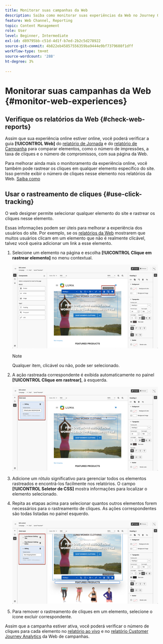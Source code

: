 ```yaml
---
title: Monitorar suas campanhas da Web
description: Saiba como monitorar suas experiências da Web no Journey Optimizer
feature: Web Channel, Reporting
topic: Content Management
role: User
level: Beginner, Intermediate
exl-id: d89795bb-c51d-4d1f-b7ed-2b2c5d278922
source-git-commit: 4b822eb45857556359ba9444e9bf7379608f1dff
workflow-type: tm+mt
source-wordcount: '288'
ht-degree: 3%

---
```


# Monitorar suas campanhas da Web {#monitor-web-experiences}

## Verifique os relatórios da Web {#check-web-reports}

Assim que sua experiência online estiver online, você poderá verificar a guia **[!UICONTROL Web]** do [relatório de Jornada](../reports/journey-global-report-cja-web.md) e do [relatório de Campanha](../reports/campaign-global-report-cja-web.md) para comparar elementos, como o número de impressões, a taxa de cliques e o número de compromissos, com sua página da Web.

<!--You can check the **[!UICONTROL Web]** tab of the campaign reports. Learn more on the campaign web [live report](../reports/campaign-live-report.md#web-tab) and [global report](../reports/campaign-global-report-cja.md#web).-->

Para melhorar ainda mais o monitoramento da experiência online, você também pode rastrear os cliques em qualquer elemento específico do site. Isso permite exibir o número de cliques nesse elemento nos relatórios da Web. [Saiba como](#use-click-tracing)

## Usar o rastreamento de cliques {#use-click-tracking}

O web designer permite selecionar qualquer elemento do site e rastrear os cliques nesse elemento.

Essas informações podem ser úteis para melhorar a experiência dos usuários do site. Por exemplo, se os [relatórios da Web](../reports/campaign-global-report-cja-web.md) mostrarem que muitos usuários clicam em um elemento que não é realmente clicável, talvez você queira adicionar um link a esse elemento.

1. Selecione um elemento na página e escolha **[!UICONTROL Clique em rastrear elemento]** no menu contextual.

   ![](assets/web-designer-click-track.png)

   >[!NOTE]
   >
   >Qualquer item, clicável ou não, pode ser selecionado.

1. A ação rastreada correspondente é exibida automaticamente no painel **[!UICONTROL Clique em rastrear]**, à esquerda.

   ![](assets/web-designer-click-track-pane.png)

1. Adicione um rótulo significativo para gerenciar todos os elementos rastreados e encontrá-los facilmente nos relatórios. O campo **[!UICONTROL Seletor de CSS]** mostra informações para localizar o elemento selecionado.

1. Repita as etapas acima para selecionar quantos outros elementos forem necessários para o rastreamento de cliques. As ações correspondentes são todas listadas no painel esquerdo.

   ![](assets/web-designer-click-tracking-actions.png)

1. Para remover o rastreamento de cliques em um elemento, selecione o ícone excluir correspondente.

Assim que a campanha estiver ativa, você poderá verificar o número de cliques para cada elemento no [relatório ao vivo](../reports/campaign-live-report.md#web-tab) e no [relatório Customer Journey Analytics](../reports/campaign-global-report-cja-web.md) da Web de campanhas.

